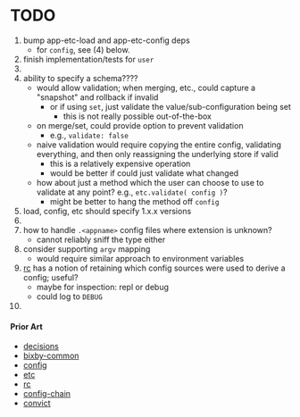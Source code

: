 TODO
====

1. bump app-etc-load and app-etc-config deps
	-	for `config`, see (4) below.
2. finish implementation/tests for `user`
3. 
4. ability to specify a schema????
	-	would allow validation; when merging, etc., could capture a "snapshot" and rollback if invalid
		-	or if using `set`, just validate the value/sub-configuration being set
			-	this is not really possible out-of-the-box
	-	on merge/set, could provide option to prevent validation
		-	e.g., `validate: false`
	- 	naive validation would require copying the entire config, validating everything, and then only reassigning the underlying store if valid
		-	this is a relatively expensive operation
		-	would be better if could just validate what changed
	-	how about just a method which the user can choose to use to validate at any point? e.g., `etc.validate( config )`?
		-	might be better to hang the method off `config`
5. load, config, etc should specify 1.x.x versions
6. 
7. how to handle `.<appname>` config files where extension is unknown?
	-	cannot reliably sniff the type either
8. consider supporting `argv` mapping
	-	would require similar approach to environment variables
9. [rc](https://github.com/dominictarr/rc) has a notion of retaining which config sources were used to derive a config; useful?
	-	maybe for inspection: repl or debug
	-	could log to `DEBUG`
10. 


#### Prior Art

*	[decisions](https://github.com/jaredhanson/node-decisions)
*	[bixby-common](https://github.com/bixbyjs/bixby-common)
*	[config](https://github.com/lorenwest/node-config)
*	[etc](https://github.com/cpsubrian/node-etc)
*	[rc](https://github.com/dominictarr/rc)
*	[config-chain](https://github.com/dominictarr/config-chain)
*	[convict](https://github.com/mozilla/node-convict)
